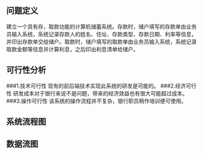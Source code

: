 ## 问题定义

建立一个具有存，取款功能的计算机储蓄系统。存款时，储户填写的存款单由业务员输入系统，系统记录存款人的姓名、住址、存款类型、存款日期、利率等信息，并印出存款单交给储户。取款时，储户填写的取款单由业务员输入系统，系统记录取款金额等信息并计算利息，之后印出利息清单给储户。

## 可行性分析

###1.技术可行性
现有的前后端技术实现此系统的研发是可能的。
###2.经济可行性
研发成本对于银行来说不是问题，带来的经济效益也有很大可能超过成本。
###3.操作可行性
该系统的操作流程并不复杂，银行职员稍作培训便可使用。

## 系统流程图

## 数据流图
